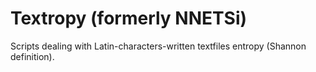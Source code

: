 # Textropy (formerly NNETSi)

Scripts dealing with Latin-characters-written textfiles entropy (Shannon definition).
